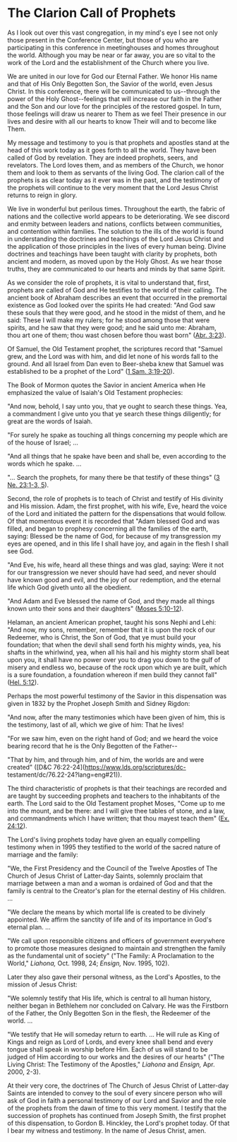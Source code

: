 # The Clarion Call of Prophets

As I look out over this vast congregation, in my mind's eye I see not only
those present in the Conference Center, but those of you who are participating
in this conference in meetinghouses and homes throughout the world. Although
you may be near or far away, you are so vital to the work of the Lord and the
establishment of the Church where you live.

We are united in our love for God our Eternal Father. We honor His name and
that of His Only Begotten Son, the Savior of the world, even Jesus Christ. In
this conference, there will be communicated to us--through the power of the
Holy Ghost--feelings that will increase our faith in the Father and the Son
and our love for the principles of the restored gospel. In turn, those
feelings will draw us nearer to Them as we feel Their presence in our lives
and desire with all our hearts to know Their will and to become like Them.

My message and testimony to you is that prophets and apostles stand at the
head of this work today as it goes forth to all the world. They have been
called of God by revelation. They are indeed prophets, seers, and revelators.
The Lord loves them, and as members of the Church, we honor them and look to
them as servants of the living God. The clarion call of the prophets is as
clear today as it ever was in the past, and the testimony of the prophets will
continue to the very moment that the Lord Jesus Christ returns to reign in
glory.

We live in wonderful but perilous times. Throughout the earth, the fabric of
nations and the collective world appears to be deteriorating. We see discord
and enmity between leaders and nations, conflicts between communities, and
contention within families. The solution to the ills of the world is found in
understanding the doctrines and teachings of the Lord Jesus Christ and the
application of those principles in the lives of every human being. Divine
doctrines and teachings have been taught with clarity by prophets, both
ancient and modern, as moved upon by the Holy Ghost. As we hear those truths,
they are communicated to our hearts and minds by that same Spirit.

As we consider the role of prophets, it is vital to understand that, first,
prophets are called of God and He testifies to the world of their calling. The
ancient book of Abraham describes an event that occurred in the premortal
existence as God looked over the spirits He had created: "And God saw these
souls that they were good, and he stood in the midst of them, and he said:
These I will make my rulers; for he stood among those that were spirits, and
he saw that they were good; and he said unto me: Abraham, thou art one of
them; thou wast chosen before thou wast born" ([Abr.
3:23](https://www.lds.org/scriptures/pgp/abr/3.23?lang=eng#22)).

Of Samuel, the Old Testament prophet, the scriptures record that "Samuel grew,
and the Lord was with him, and did let none of his words fall to the ground.
And all Israel from Dan even to Beer-sheba knew that Samuel was established to
be a prophet of the Lord" ([1 Sam.
3:19-20](https://www.lds.org/scriptures/ot/1-sam/3.19-20?lang=eng#18)).

The Book of Mormon quotes the Savior in ancient America when He emphasized the
value of Isaiah's Old Testament prophecies:

"And now, behold, I say unto you, that ye ought to search these things. Yea, a
commandment I give unto you that ye search these things diligently; for great
are the words of Isaiah.

"For surely he spake as touching all things concerning my people which are of
the house of Israel; ...

"And all things that he spake have been and shall be, even according to the
words which he spake. ...

"... Search the prophets, for many there be that testify of these things" ([3
Ne. 23:1-3,
5](https://www.lds.org/scriptures/bofm/3-ne/23.1-3%2C5?lang=eng#0)).

Second, the role of prophets is to teach of Christ and testify of His divinity
and His mission. Adam, the first prophet, with his wife, Eve, heard the voice
of the Lord and initiated the pattern for the dispensations that would follow.
Of that momentous event it is recorded that "Adam blessed God and was filled,
and began to prophesy concerning all the families of the earth, saying:
Blessed be the name of God, for because of my transgression my eyes are
opened, and in this life I shall have joy, and again in the flesh I shall see
God.

"And Eve, his wife, heard all these things and was glad, saying: Were it not
for our transgression we never should have had seed, and never should have
known good and evil, and the joy of our redemption, and the eternal life which
God giveth unto all the obedient.

"And Adam and Eve blessed the name of God, and they made all things known unto
their sons and their daughters" ([Moses
5:10-12](https://www.lds.org/scriptures/pgp/moses/5.10-12?lang=eng#9)).

Helaman, an ancient American prophet, taught his sons Nephi and Lehi: "And
now, my sons, remember, remember that it is upon the rock of our Redeemer, who
is Christ, the Son of God, that ye must build your foundation; that when the
devil shall send forth his mighty winds, yea, his shafts in the whirlwind,
yea, when all his hail and his mighty storm shall beat upon you, it shall have
no power over you to drag you down to the gulf of misery and endless wo,
because of the rock upon which ye are built, which is a sure foundation, a
foundation whereon if men build they cannot fall" ([Hel.
5:12](https://www.lds.org/scriptures/bofm/hel/5.12?lang=eng#11)).

Perhaps the most powerful testimony of the Savior in this dispensation was
given in 1832 by the Prophet Joseph Smith and Sidney Rigdon:

"And now, after the many testimonies which have been given of him, this is the
testimony, last of all, which we give of him: That he lives!

"For we saw him, even on the right hand of God; and we heard the voice bearing
record that he is the Only Begotten of the Father--

"That by him, and through him, and of him, the worlds are and were created"
([D&amp;C 76:22-24](https://www.lds.org/scriptures/dc-
testament/dc/76.22-24?lang=eng#21)).

The third characteristic of prophets is that their teachings are recorded and
are taught by succeeding prophets and teachers to the inhabitants of the
earth. The Lord said to the Old Testament prophet Moses, "Come up to me into
the mount, and be there: and I will give thee tables of stone, and a law, and
commandments which I have written; that thou mayest teach them" ([Ex.
24:12](https://www.lds.org/scriptures/ot/ex/24.12?lang=eng#11)).

The Lord's living prophets today have given an equally compelling testimony
when in 1995 they testified to the world of the sacred nature of marriage and
the family:

"We, the First Presidency and the Council of the Twelve Apostles of The Church
of Jesus Christ of Latter-day Saints, solemnly proclaim that marriage between
a man and a woman is ordained of God and that the family is central to the
Creator's plan for the eternal destiny of His children. ...

"We declare the means by which mortal life is created to be divinely
appointed. We affirm the sanctity of life and of its importance in God's
eternal plan. ...

"We call upon responsible citizens and officers of government everywhere to
promote those measures designed to maintain and strengthen the family as the
fundamental unit of society" ("The Family: A Proclamation to the World,"
_Liahona,_ Oct. 1998, 24; _Ensign,_ Nov. 1995, 102).

Later they also gave their personal witness, as the Lord's Apostles, to the
mission of Jesus Christ:

"We solemnly testify that His life, which is central to all human history,
neither began in Bethlehem nor concluded on Calvary. He was the Firstborn of
the Father, the Only Begotten Son in the flesh, the Redeemer of the world. ...

"We testify that He will someday return to earth. ... He will rule as King of
Kings and reign as Lord of Lords, and every knee shall bend and every tongue
shall speak in worship before Him. Each of us will stand to be judged of Him
according to our works and the desires of our hearts" ("The Living Christ: The
Testimony of the Apostles," _Liahona_ and _Ensign,_ Apr. 2000, 2-3).

At their very core, the doctrines of The Church of Jesus Christ of Latter-day
Saints are intended to convey to the soul of every sincere person who will ask
of God in faith a personal testimony of our Lord and Savior and the role of
the prophets from the dawn of time to this very moment. I testify that the
succession of prophets has continued from Joseph Smith, the first prophet of
this dispensation, to Gordon B. Hinckley, the Lord's prophet today. Of that I
bear my witness and testimony. In the name of Jesus Christ, amen.

